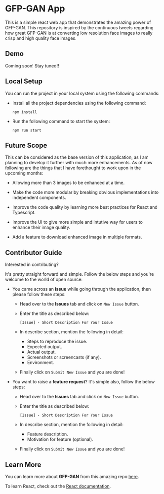 # GFP-GAN App

This is a simple react web app that demonstrates the amazing power of GFP-GAN. This repository is inspired by the continuous tweets regarding how great GFP-GAN is at converting low resolution face images to really crisp and high quality face images.

## Demo

Coming soon! Stay tuned!!

## Local Setup

You can run the project in your local system using the following commands:

- Install all the project dependencies using the following command:

    `npm install`

- Run the following command to start the system:

    `npm run start`

## Future Scope

This can be considered as the base version of this application, as I am planning to develop it further with much more enhancements. As of now following are the things that I have forethought to work upon in the upcoming months:

- Allowing more than 3 images to be enhanced at a time.

- Make the code more modular by breaking obvious implementations into independent components.

- Improve the code quality by learning more best practices for React and Typescript.

- Improve the UI to give more simple and intutive way for users to enhance their image quality.

- Add a feature to download enhanced image in multiple formats.

## Contributor Guide

Interested in contributing?

It's pretty straight forward and simple. Follow the below steps and you're welcome to the world of open source:

- You came across an **issue** while going through the application, then please follow these steps:

    - Head over to the **Issues** tab and click on `New Issue` button.
    - Enter the title as described below:

        `[Issue] - Short Description For Your Issue`

    - In describe section, mention the following in detail:

        - Steps to reproduce the issue.
        - Expected output.
        - Actual output.
        - Screenshots or screencasts (if any).
        - Environment.

    - Finally click on `Submit New Issue` and you are done!

- You want to raise a **feature request**? It's simple also, follow the below steps:

    - Head over to the **Issues** tab and click on `New Issue` button.
    - Enter the title as described below:

        `[Issue] - Short Description For Your Issue`

    - In describe section, mention the following in detail:

        - Feature description.
        - Motivation for feature (optional).

    - Finally click on `Submit New Issue` and you are done!


## Learn More

You can learn more about **GFP-GAN** from this amazing repo [here](https://github.com/TencentARC/GFPGAN).

To learn React, check out the [React documentation](https://reactjs.org/).
